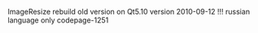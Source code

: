ImageResize
rebuild old version on Qt5.10
version 2010-09-12
!!! russian language only codepage-1251
